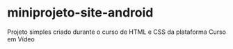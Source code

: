 # miniprojeto-site-android
 Projeto simples criado durante o curso de HTML e CSS da plataforma Curso em Vídeo
